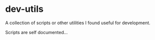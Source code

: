 # dev-utils

A collection of scripts or other utilities I found useful for development.

Scripts are self documented...
